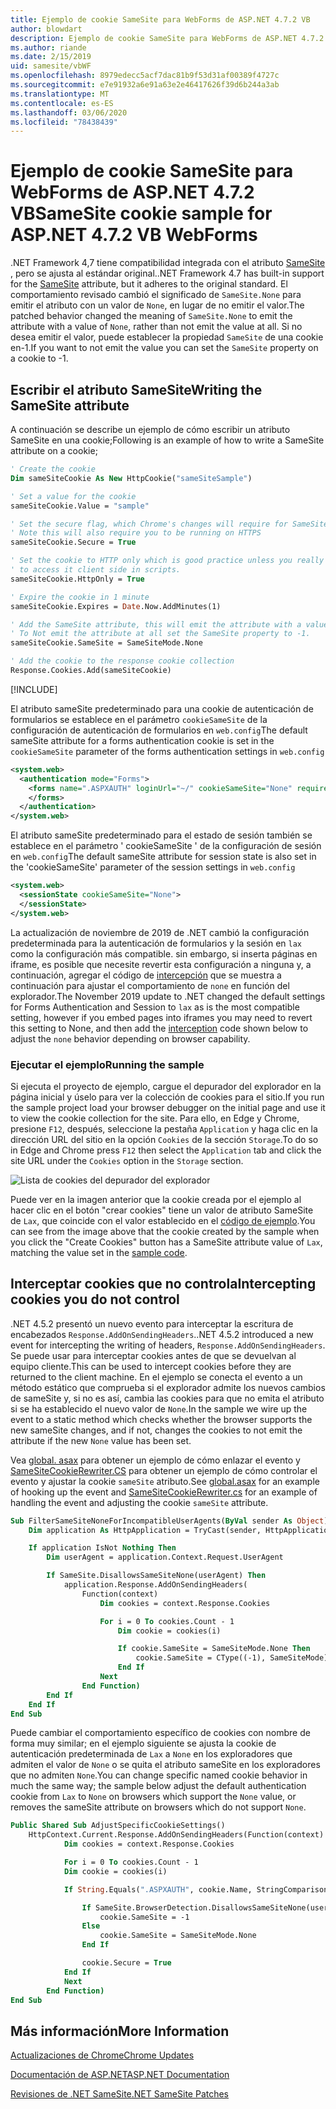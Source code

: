```yaml
---
title: Ejemplo de cookie SameSite para WebForms de ASP.NET 4.7.2 VB
author: blowdart
description: Ejemplo de cookie SameSite para WebForms de ASP.NET 4.7.2 VB
ms.author: riande
ms.date: 2/15/2019
uid: samesite/vbWF
ms.openlocfilehash: 8979edecc5acf7dac81b9f53d31af00389f4727c
ms.sourcegitcommit: e7e91932a6e91a63e2e46417626f39d6b244a3ab
ms.translationtype: MT
ms.contentlocale: es-ES
ms.lasthandoff: 03/06/2020
ms.locfileid: "78438439"
---
```

# <a name="samesite-cookie-sample-for-aspnet-472-vb-webforms"></a><span data-ttu-id="0b83f-103">Ejemplo de cookie SameSite para WebForms de ASP.NET 4.7.2 VB</span><span class="sxs-lookup"><span data-stu-id="0b83f-103">SameSite cookie sample for ASP.NET 4.7.2 VB WebForms</span></span>
<span data-ttu-id="0b83f-104">.NET Framework 4,7 tiene compatibilidad integrada con el atributo [SameSite](https://www.owasp.org/index.php/SameSite) , pero se ajusta al estándar original.</span><span class="sxs-lookup"><span data-stu-id="0b83f-104">.NET Framework 4.7 has built-in support for the [SameSite](https://www.owasp.org/index.php/SameSite) attribute, but it adheres to the original standard.</span></span>
<span data-ttu-id="0b83f-105">El comportamiento revisado cambió el significado de `SameSite.None` para emitir el atributo con un valor de `None`, en lugar de no emitir el valor.</span><span class="sxs-lookup"><span data-stu-id="0b83f-105">The patched behavior changed the meaning of `SameSite.None` to emit the attribute with a value of `None`, rather than not emit the value at all.</span></span> <span data-ttu-id="0b83f-106">Si no desea emitir el valor, puede establecer la propiedad `SameSite` de una cookie en-1.</span><span class="sxs-lookup"><span data-stu-id="0b83f-106">If you want to not emit the value you can set the `SameSite` property on a cookie to -1.</span></span>

## <a name="sampleCode"></a><span data-ttu-id="0b83f-107">Escribir el atributo SameSite</span><span class="sxs-lookup"><span data-stu-id="0b83f-107">Writing the SameSite attribute</span></span>

<span data-ttu-id="0b83f-108">A continuación se describe un ejemplo de cómo escribir un atributo SameSite en una cookie;</span><span class="sxs-lookup"><span data-stu-id="0b83f-108">Following is an example of how to write a SameSite attribute on a cookie;</span></span>

```vb
' Create the cookie
Dim sameSiteCookie As New HttpCookie("sameSiteSample")

' Set a value for the cookie
sameSiteCookie.Value = "sample"

' Set the secure flag, which Chrome's changes will require for SameSite none.
' Note this will also require you to be running on HTTPS
sameSiteCookie.Secure = True

' Set the cookie to HTTP only which is good practice unless you really do need
' to access it client side in scripts.
sameSiteCookie.HttpOnly = True

' Expire the cookie in 1 minute
sameSiteCookie.Expires = Date.Now.AddMinutes(1)

' Add the SameSite attribute, this will emit the attribute with a value of none.
' To Not emit the attribute at all set the SameSite property to -1.
sameSiteCookie.SameSite = SameSiteMode.None

' Add the cookie to the response cookie collection
Response.Cookies.Add(sameSiteCookie)
```

[!INCLUDE[](~/includes/MTcomments.md)]

<span data-ttu-id="0b83f-109">El atributo sameSite predeterminado para una cookie de autenticación de formularios se establece en el parámetro `cookieSameSite` de la configuración de autenticación de formularios en `web.config`</span><span class="sxs-lookup"><span data-stu-id="0b83f-109">The default sameSite attribute for a forms authentication cookie is set in the `cookieSameSite` parameter of the forms authentication settings in `web.config`</span></span> 

```xml
<system.web>
  <authentication mode="Forms">
    <forms name=".ASPXAUTH" loginUrl="~/" cookieSameSite="None" requireSSL="true">
    </forms>
  </authentication>
</system.web>
```

<span data-ttu-id="0b83f-110">El atributo sameSite predeterminado para el estado de sesión también se establece en el parámetro ' cookieSameSite ' de la configuración de sesión en `web.config`</span><span class="sxs-lookup"><span data-stu-id="0b83f-110">The default sameSite attribute for session state is also set in the 'cookieSameSite' parameter of the session settings in `web.config`</span></span>

```xml
<system.web>
  <sessionState cookieSameSite="None">     
  </sessionState>
</system.web>
```

<span data-ttu-id="0b83f-111">La actualización de noviembre de 2019 de .NET cambió la configuración predeterminada para la autenticación de formularios y la sesión en `lax` como la configuración más compatible. sin embargo, si inserta páginas en iframe, es posible que necesite revertir esta configuración a ninguna y, a continuación, agregar el código de [intercepción](#interception) que se muestra a continuación para ajustar el comportamiento de `none` en función del explorador.</span><span class="sxs-lookup"><span data-stu-id="0b83f-111">The November 2019 update to .NET changed the default settings for Forms Authentication and Session to `lax` as is the most compatible setting, however if you embed pages into iframes you may need to revert this setting to None, and then add the [interception](#interception) code shown below to adjust the `none` behavior depending on browser capability.</span></span>

### <a name="running-the-sample"></a><span data-ttu-id="0b83f-112">Ejecutar el ejemplo</span><span class="sxs-lookup"><span data-stu-id="0b83f-112">Running the sample</span></span>

<span data-ttu-id="0b83f-113">Si ejecuta el proyecto de ejemplo, cargue el depurador del explorador en la página inicial y úselo para ver la colección de cookies para el sitio.</span><span class="sxs-lookup"><span data-stu-id="0b83f-113">If you run the sample project  load your browser debugger on the initial page and use it to view the cookie collection for the site.</span></span>
<span data-ttu-id="0b83f-114">Para ello, en Edge y Chrome, presione `F12`, después, seleccione la pestaña `Application` y haga clic en la dirección URL del sitio en la opción `Cookies` de la sección `Storage`.</span><span class="sxs-lookup"><span data-stu-id="0b83f-114">To do so in Edge and Chrome press `F12` then select the `Application` tab and click the site URL under the `Cookies` option in the `Storage` section.</span></span>

![Lista de cookies del depurador del explorador](sample/img/BrowserDebugger.png)

<span data-ttu-id="0b83f-116">Puede ver en la imagen anterior que la cookie creada por el ejemplo al hacer clic en el botón "crear cookies" tiene un valor de atributo SameSite de `Lax`, que coincide con el valor establecido en el [código de ejemplo](#sampleCode).</span><span class="sxs-lookup"><span data-stu-id="0b83f-116">You can see from the image above that the cookie created by the sample when you click the "Create Cookies" button has a SameSite attribute value of `Lax`, matching the value set in the [sample code](#sampleCode).</span></span>

## <a name="interception"></a><span data-ttu-id="0b83f-117">Interceptar cookies que no controla</span><span class="sxs-lookup"><span data-stu-id="0b83f-117">Intercepting cookies you do not control</span></span>

<span data-ttu-id="0b83f-118">.NET 4.5.2 presentó un nuevo evento para interceptar la escritura de encabezados `Response.AddOnSendingHeaders`.</span><span class="sxs-lookup"><span data-stu-id="0b83f-118">.NET 4.5.2 introduced a new event for intercepting the writing of headers, `Response.AddOnSendingHeaders`.</span></span> <span data-ttu-id="0b83f-119">Se puede usar para interceptar cookies antes de que se devuelvan al equipo cliente.</span><span class="sxs-lookup"><span data-stu-id="0b83f-119">This can be used to intercept cookies before they are returned to the client machine.</span></span> <span data-ttu-id="0b83f-120">En el ejemplo se conecta el evento a un método estático que comprueba si el explorador admite los nuevos cambios de sameSite y, si no es así, cambia las cookies para que no emita el atributo si se ha establecido el nuevo valor de `None`.</span><span class="sxs-lookup"><span data-stu-id="0b83f-120">In the sample we wire up the event to a static method which checks whether the browser supports the new sameSite changes, and if not, changes the cookies to not emit the attribute if the new `None` value has been set.</span></span>

<span data-ttu-id="0b83f-121">Vea [global. asax](https://github.com/blowdart/AspNetSameSiteSamples/blob/master/AspNet472VisualBasicWebForms/Global.asax.vb) para obtener un ejemplo de cómo enlazar el evento y [SameSiteCookieRewriter.CS](https://github.com/blowdart/AspNetSameSiteSamples/blob/master/AspNet472VisualBasicWebForms/SameSiteCookieRewriter.vb) para obtener un ejemplo de cómo controlar el evento y ajustar la cookie `sameSite` atributo.</span><span class="sxs-lookup"><span data-stu-id="0b83f-121">See [global.asax](https://github.com/blowdart/AspNetSameSiteSamples/blob/master/AspNet472VisualBasicWebForms/Global.asax.vb) for an example of hooking up the event and [SameSiteCookieRewriter.cs](https://github.com/blowdart/AspNetSameSiteSamples/blob/master/AspNet472VisualBasicWebForms/SameSiteCookieRewriter.vb) for an example of handling the event and adjusting the cookie `sameSite` attribute.</span></span>


```vb
Sub FilterSameSiteNoneForIncompatibleUserAgents(ByVal sender As Object)
    Dim application As HttpApplication = TryCast(sender, HttpApplication)

    If application IsNot Nothing Then
        Dim userAgent = application.Context.Request.UserAgent

        If SameSite.DisallowsSameSiteNone(userAgent) Then
            application.Response.AddOnSendingHeaders(
                Function(context)
                    Dim cookies = context.Response.Cookies

                    For i = 0 To cookies.Count - 1
                        Dim cookie = cookies(i)

                        If cookie.SameSite = SameSiteMode.None Then
                            cookie.SameSite = CType((-1), SameSiteMode)
                        End If
                    Next
                End Function)
        End If
    End If
End Sub
```

<span data-ttu-id="0b83f-122">Puede cambiar el comportamiento específico de cookies con nombre de forma muy similar; en el ejemplo siguiente se ajusta la cookie de autenticación predeterminada de `Lax` a `None` en los exploradores que admiten el valor de `None` o se quita el atributo sameSite en los exploradores que no admiten `None`.</span><span class="sxs-lookup"><span data-stu-id="0b83f-122">You can change specific named cookie behavior in much the same way; the sample below adjust the default authentication cookie from `Lax` to `None` on browsers which support the `None` value, or removes the sameSite attribute on browsers which do not support `None`.</span></span>

```vb
Public Shared Sub AdjustSpecificCookieSettings()
    HttpContext.Current.Response.AddOnSendingHeaders(Function(context)
            Dim cookies = context.Response.Cookies

            For i = 0 To cookies.Count - 1
            Dim cookie = cookies(i)

            If String.Equals(".ASPXAUTH", cookie.Name, StringComparison.Ordinal) Then

                If SameSite.BrowserDetection.DisallowsSameSiteNone(userAgent) Then
                    cookie.SameSite = -1
                Else
                    cookie.SameSite = SameSiteMode.None
                End If

                cookie.Secure = True
            End If
            Next
        End Function)
End Sub
```

## <a name="more-information"></a><span data-ttu-id="0b83f-123">Más información</span><span class="sxs-lookup"><span data-stu-id="0b83f-123">More Information</span></span>

[<span data-ttu-id="0b83f-124">Actualizaciones de Chrome</span><span class="sxs-lookup"><span data-stu-id="0b83f-124">Chrome Updates</span></span>](https://www.chromium.org/updates/same-site)

[<span data-ttu-id="0b83f-125">Documentación de ASP.NET</span><span class="sxs-lookup"><span data-stu-id="0b83f-125">ASP.NET Documentation</span></span>](/aspnet/samesite/system-web-samesite)

[<span data-ttu-id="0b83f-126">Revisiones de .NET SameSite</span><span class="sxs-lookup"><span data-stu-id="0b83f-126">.NET SameSite Patches</span></span>](/aspnet/samesite/kbs-samesite)